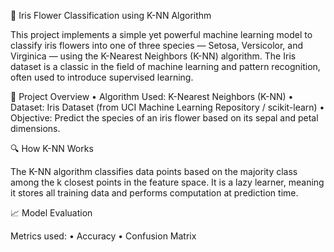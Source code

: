 🌸 Iris Flower Classification using K-NN Algorithm

This project implements a simple yet powerful machine learning model to classify iris flowers into one of three species — Setosa, Versicolor, and Virginica — using the K-Nearest Neighbors (K-NN) algorithm. The Iris dataset is a classic in the field of machine learning and pattern recognition, often used to introduce supervised learning.

📌 Project Overview
 • Algorithm Used: K-Nearest Neighbors (K-NN)
 • Dataset: Iris Dataset (from UCI Machine Learning Repository / scikit-learn)
 • Objective: Predict the species of an iris flower based on its sepal and petal dimensions.

🔍 How K-NN Works

The K-NN algorithm classifies data points based on the majority class among the k closest points in the feature space. It is a lazy learner, meaning it stores all training data and performs computation at prediction time.

📈 Model Evaluation

Metrics used:
 • Accuracy
 • Confusion Matrix